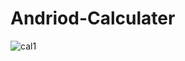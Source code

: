 # Andriod-Calculater

![cal1](https://user-images.githubusercontent.com/88796808/160681419-5f33763f-63aa-4b44-9072-538a3e937af2.jpg)


